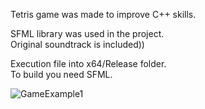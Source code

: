 Tetris game was made to improve C++ skills.

SFML library was used in the project.  
Original soundtrack is included))

Execution file into x64/Release folder.  
To build you need SFML.


![GameExample1](https://user-images.githubusercontent.com/88842047/191776062-0a0600a3-04f8-48a2-80a5-32d312464abc.jpg)
